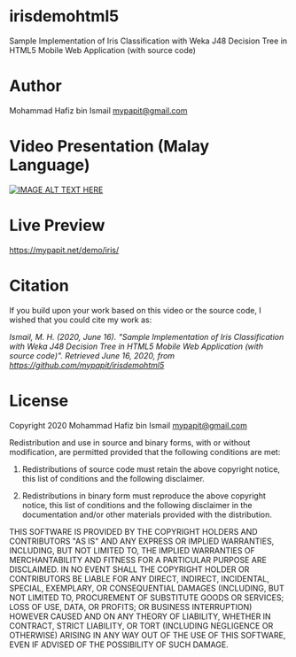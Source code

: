 # irisdemohtml5
Sample Implementation of Iris Classification with Weka J48 Decision Tree in HTML5 Mobile Web Application (with source code)

# Author
Mohammad Hafiz bin Ismail <mypapit@gmail.com>

# Video Presentation (Malay Language)
[![IMAGE ALT TEXT HERE](https://img.youtube.com/vi/Ubqigof20L4/0.jpg)](https://www.youtube.com/watch?v=Ubqigof20L4)

# Live Preview
https://mypapit.net/demo/iris/

# Citation
If you build upon your work based on this video or the source code, I wished that you could cite my work as:

*Ismail, M. H. (2020, June 16). "Sample Implementation of Iris Classification with Weka J48 Decision Tree in HTML5 Mobile Web Application (with source code)". Retrieved June 16, 2020, from https://github.com/mypapit/irisdemohtml5*

# License
Copyright 2020 Mohammad Hafiz bin Ismail <mypapit@gmail.com>

Redistribution and use in source and binary forms, with or without modification, are permitted provided that the following conditions are met:

1. Redistributions of source code must retain the above copyright notice, this list of conditions and the following disclaimer.

2. Redistributions in binary form must reproduce the above copyright notice, this list of conditions and the following disclaimer in the documentation and/or other materials provided with the distribution.

THIS SOFTWARE IS PROVIDED BY THE COPYRIGHT HOLDERS AND CONTRIBUTORS "AS IS" AND ANY EXPRESS OR IMPLIED WARRANTIES, INCLUDING, BUT NOT LIMITED TO, THE IMPLIED WARRANTIES OF MERCHANTABILITY AND FITNESS FOR A PARTICULAR PURPOSE ARE DISCLAIMED. IN NO EVENT SHALL THE COPYRIGHT HOLDER OR CONTRIBUTORS BE LIABLE FOR ANY DIRECT, INDIRECT, INCIDENTAL, SPECIAL, EXEMPLARY, OR CONSEQUENTIAL DAMAGES (INCLUDING, BUT NOT LIMITED TO, PROCUREMENT OF SUBSTITUTE GOODS OR SERVICES; LOSS OF USE, DATA, OR PROFITS; OR BUSINESS INTERRUPTION) HOWEVER CAUSED AND ON ANY THEORY OF LIABILITY, WHETHER IN CONTRACT, STRICT LIABILITY, OR TORT (INCLUDING NEGLIGENCE OR OTHERWISE) ARISING IN ANY WAY OUT OF THE USE OF THIS SOFTWARE, EVEN IF ADVISED OF THE POSSIBILITY OF SUCH DAMAGE.


